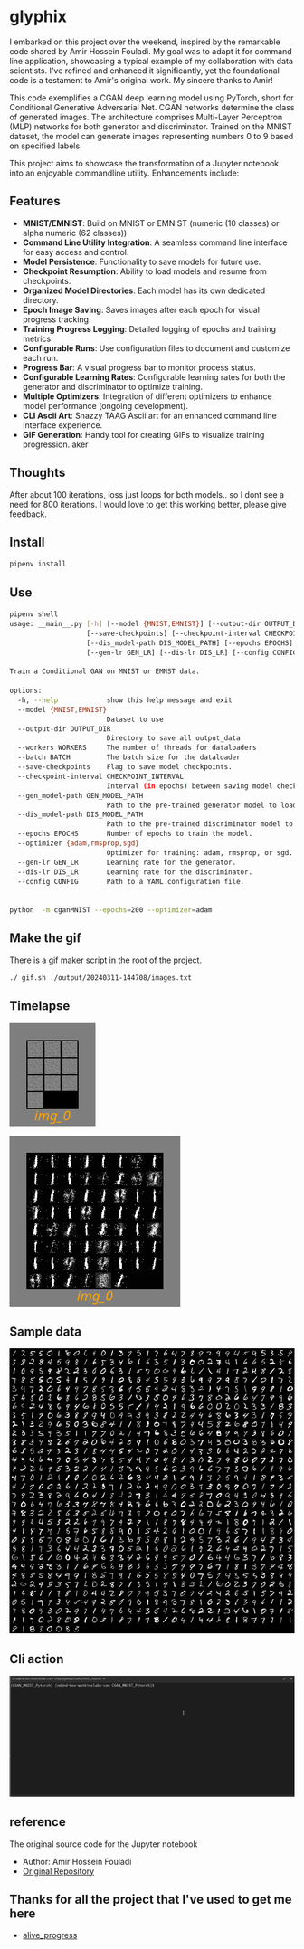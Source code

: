 # glyphix

I embarked on this project over the weekend, inspired by the remarkable code shared by Amir Hossein Fouladi. My goal was to adapt it for command line application, showcasing a typical example of my collaboration with data scientists. I've refined and enhanced it significantly, yet the foundational code is a testament to Amir's original work. My sincere thanks to Amir!

This code exemplifies a CGAN deep learning model using PyTorch, short for Conditional Generative Adversarial Net. CGAN networks determine the class of generated images. The architecture comprises Multi-Layer Perceptron (MLP) networks for both generator and discriminator. Trained on the MNIST dataset, the model can generate images representing numbers 0 to 9 based on specified labels.

This project aims to showcase the transformation of a Jupyter notebook into an enjoyable commandline utility. Enhancements include:

## Features

- **MNIST/EMNIST**: Build on MNIST or EMNIST (numeric (10 classes) or alpha numeric (62 classes))
- **Command Line Utility Integration**: A seamless command line interface for easy access and control.
- **Model Persistence**: Functionality to save models for future use.
- **Checkpoint Resumption**: Ability to load models and resume from checkpoints.
- **Organized Model Directories**: Each model has its own dedicated directory.
- **Epoch Image Saving**: Saves images after each epoch for visual progress tracking.
- **Training Progress Logging**: Detailed logging of epochs and training metrics.
- **Configurable Runs**: Use configuration files to document and customize each run.
- **Progress Bar**: A visual progress bar to monitor process status.
- **Configurable Learning Rates**: Configurable learning rates for both the generator and discriminator to optimize training.
- **Multiple Optimizers**: Integration of different optimizers to enhance model performance (ongoing development).
- **CLI Ascii Art**: Snazzy TAAG Ascii art for an enhanced command line interface experience.
- **GIF Generation**: Handy tool for creating GIFs to visualize training progression.
aker

## Thoughts

After about 100 iterations, loss just loops for both models.. so I dont see a need for 800 iterations.
I would love to get this working better, please give feedback.

## Install

```bash
pipenv install
```

## Use

```bash
pipenv shell
usage: __main__.py [-h] [--model {MNIST,EMNIST}] [--output-dir OUTPUT_DIR] [--workers WORKERS] [--batch BATCH]
                   [--save-checkpoints] [--checkpoint-interval CHECKPOINT_INTERVAL] [--gen_model-path GEN_MODEL_PATH]
                   [--dis_model-path DIS_MODEL_PATH] [--epochs EPOCHS] [--optimizer {adam,rmsprop,sgd}]
                   [--gen-lr GEN_LR] [--dis-lr DIS_LR] [--config CONFIG]

Train a Conditional GAN on MNIST or EMNST data.

options:
  -h, --help            show this help message and exit
  --model {MNIST,EMNIST}
                        Dataset to use
  --output-dir OUTPUT_DIR
                        Directory to save all output_data
  --workers WORKERS     The number of threads for dataloaders
  --batch BATCH         The batch size for the dataloader
  --save-checkpoints    Flag to save model checkpoints.
  --checkpoint-interval CHECKPOINT_INTERVAL
                        Interval (in epochs) between saving model checkpoints.
  --gen_model-path GEN_MODEL_PATH
                        Path to the pre-trained generator model to load.
  --dis_model-path DIS_MODEL_PATH
                        Path to the pre-trained discriminator model to load.
  --epochs EPOCHS       Number of epochs to train the model.
  --optimizer {adam,rmsprop,sgd}
                        Optimizer for training: adam, rmsprop, or sgd.
  --gen-lr GEN_LR       Learning rate for the generator.
  --dis-lr DIS_LR       Learning rate for the discriminator.
  --config CONFIG       Path to a YAML configuration file.


python  -m cganMNIST --epochs=200 --optimizer=adam

```

## Make the gif

There is a gif maker script in the root of the project.

```bash
./ gif.sh ./output/20240311-144708/images.txt
```

## Timelapse

![Compiled Output](assets/mnist-output.gif)

![Compiled Output](assets/emnist-output2.gif)

## Sample data

![EMNIST ](assets/emnist-sample.png)

## Cli action

![CLI](assets/cli.gif)

## reference

The original source code for the Jupyter notebook

- Author: Amir Hossein Fouladi
- [Original Repository](https://github.com/Amir-Hofo/CGAN_MNIST_Pytorch/tree/main)

## Thanks for all the project that I've used to get me here

- [alive_progress](https://github.com/rsalmei/alive-progress?tab=readme-ov-file)